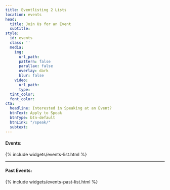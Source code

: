 ```yaml
---
title: Eventlisting 2 Lists
location: events
head:
  title: Join Us for an Event
  subtitle: 
style:
  id: events
  class: ''
  media:
    img:
      url_path: 
      pattern: false
      parallax: false
      overlay: dark
      blur: false
    video:
      url_path: 
      type: 
  tint_color: 
  font_color: 
cta:
  headline: Interested in Speaking at an Event?
  btnText: Apply to Speak
  btnType: btn-default
  btnLink: "/speak/"
  subtext: 
---
```


<h4>Events:</h4>

{% include widgets/events-list.html %}

<hr>

<h4 class="past">Past Events:</h4>

{% include widgets/events-past-list.html %}
